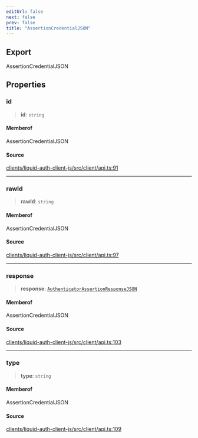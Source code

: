 ```yaml
---
editUrl: false
next: false
prev: false
title: "AssertionCredentialJSON"
---
```


## Export

AssertionCredentialJSON

## Properties

### id

> **id**: `string`

#### Memberof

AssertionCredentialJSON

#### Source

[clients/liquid-auth-client-js/src/client/api.ts:91](https://github.com/algorandfoundation/liquid-auth/blob/10c59840d062554c79d275cbb41957b40edae1ed/clients/liquid-auth-client-js/src/client/api.ts#L91)

***

### rawId

> **rawId**: `string`

#### Memberof

AssertionCredentialJSON

#### Source

[clients/liquid-auth-client-js/src/client/api.ts:97](https://github.com/algorandfoundation/liquid-auth/blob/10c59840d062554c79d275cbb41957b40edae1ed/clients/liquid-auth-client-js/src/client/api.ts#L97)

***

### response

> **response**: [`AuthenticatorAssertionResponseJSON`](/reference/typescript/auth/client/interfaces/authenticatorassertionresponsejson/)

#### Memberof

AssertionCredentialJSON

#### Source

[clients/liquid-auth-client-js/src/client/api.ts:103](https://github.com/algorandfoundation/liquid-auth/blob/10c59840d062554c79d275cbb41957b40edae1ed/clients/liquid-auth-client-js/src/client/api.ts#L103)

***

### type

> **type**: `string`

#### Memberof

AssertionCredentialJSON

#### Source

[clients/liquid-auth-client-js/src/client/api.ts:109](https://github.com/algorandfoundation/liquid-auth/blob/10c59840d062554c79d275cbb41957b40edae1ed/clients/liquid-auth-client-js/src/client/api.ts#L109)
